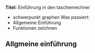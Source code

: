 **Titel:** Einführung in den taschenrechner
- schwerpunkt graphen
Was passiert:
- Allgemeine Einführung 
- Funktionen zeichnen

## Allgmeine einführung


